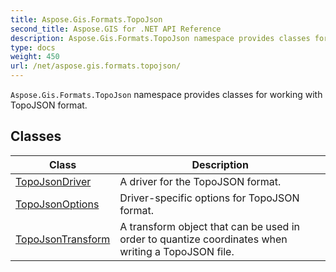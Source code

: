 ```yaml
---
title: Aspose.Gis.Formats.TopoJson
second_title: Aspose.GIS for .NET API Reference
description: Aspose.Gis.Formats.TopoJson namespace provides classes for working with TopoJSON format
type: docs
weight: 450
url: /net/aspose.gis.formats.topojson/
---
```

`Aspose.Gis.Formats.TopoJson` namespace provides classes for working with TopoJSON format.

## Classes

| Class | Description |
| --- | --- |
| [TopoJsonDriver](./topojsondriver/) | A driver for the TopoJSON format. |
| [TopoJsonOptions](./topojsonoptions/) | Driver-specific options for TopoJSON format. |
| [TopoJsonTransform](./topojsontransform/) | A transform object that can be used in order to quantize coordinates when writing a TopoJSON file. |


